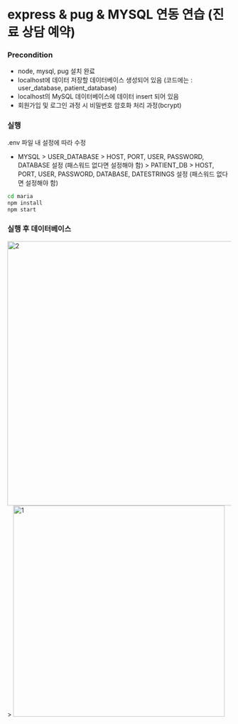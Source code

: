 # express & pug & MYSQL 연동 연습 (진료 상담 예약)


### Precondition
- node, mysql, pug 설치 완료
- localhost에 데이터 저장할 데이터베이스 생성되어 있음 (코드에는 : user_database, patient_database)
- localhost의 MySQL 데이터베이스에 데이터 insert 되어 있음
- 회원가입 및 로그인 과정 시 비밀번호 암호화 처리 과정(bcrypt)

### 실행
.env 파일 내 설정에 따라 수정
- MYSQL > USER_DATABASE > HOST, PORT, USER, PASSWORD, DATABASE 설정 (패스워드 없다면 설정해야 함)
        > PATIENT_DB > HOST, PORT, USER, PASSWORD, DATABASE, DATESTRINGS 설정 (패스워드 없다면 설정해야 함)

```bash
cd maria
npm install
npm start
```

### 실행 후 데이터베이스 

<img width="596" alt="2" src="https://user-images.githubusercontent.com/78465062/144003436-f364c70b-6a23-4b96-9024-62714908de5f.png">
>

<img width="476" alt="1" src="https://user-images.githubusercontent.com/78465062/144003399-586c403a-aadf-4240-946e-845a894303c3.png">
